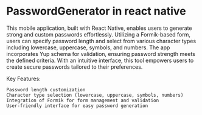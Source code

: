 # PasswordGenerator in react native

This mobile application, built with React Native, enables users to generate strong and custom passwords effortlessly. Utilizing a Formik-based form, users can specify password length and select from various character types including lowercase, uppercase, symbols, and numbers. The app incorporates Yup schema for validation, ensuring password strength meets the defined criteria. With an intuitive interface, this tool empowers users to create secure passwords tailored to their preferences.

Key Features:

    Password length customization
    Character type selection (lowercase, uppercase, symbols, numbers)
    Integration of Formik for form management and validation
    User-friendly interface for easy password generation